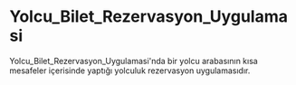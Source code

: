 # Yolcu_Bilet_Rezervasyon_Uygulamasi
Yolcu_Bilet_Rezervasyon_Uygulamasi'nda bir yolcu arabasının kısa mesafeler içerisinde yaptığı yolculuk rezervasyon uygulamasıdır.
